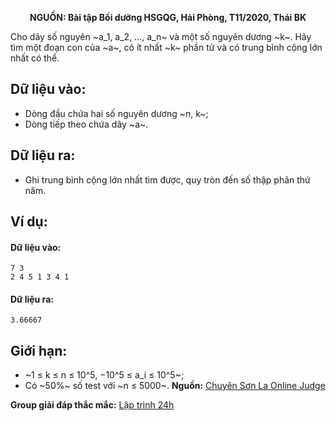 **<center>NGUỒN: Bài tập Bồi dưỡng HSGQG, Hải Phòng, T11/2020, Thái BK</center>**

Cho dãy số nguyên ~a_1, a_2, …, a_n~ và một số nguyên dương ~k~. Hãy tìm một đoạn con của ~a~, có ít nhất ~k~ phần tử và có trung bình cộng lớn nhất có thể.

## Dữ liệu vào:
- Dòng đầu chứa hai số nguyên dương ~n, k~;
- Dòng tiếp theo chứa dãy ~a~.

## Dữ liệu ra:
- Ghi trung bình cộng lớn nhất tìm được, quy tròn đến số thập phân thứ năm.

## Ví dụ:
#### Dữ liệu vào:
```
7 3
2 4 5 1 3 4 1
```

#### Dữ liệu ra:
```
3.66667
```

## Giới hạn:
- ~1 ≤ k ≤ n ≤ 10^5, −10^5 ≤ a_i ≤ 10^5~;
- Có ~50\%~ số test với ~n ≤ 5000~.
**Nguồn:** [Chuyên Sơn La Online Judge](http://csloj.ddns.net/)

**Group giải đáp thắc mắc:** [Lập trình 24h](https://www.facebook.com/groups/1386904321519984)